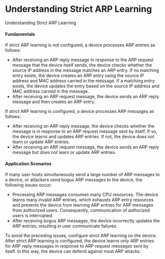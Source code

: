 Understanding Strict ARP Learning
=================================

Understanding Strict ARP Learning

#### Fundamentals

If strict ARP learning is not configured, a device processes ARP entries as follows:

* After receiving an ARP reply message in response to the ARP request message that the device itself sends, the device checks whether the source IP address in the message matches an ARP entry. If no matching entry exists, the device creates an ARP entry using the source IP address and MAC address carried in the message. If a matching entry exists, the device updates the entry based on the source IP address and MAC address carried in the message.
* After receiving an ARP request message, the device sends an ARP reply message and then creates an ARP entry.

If strict ARP learning is configured, a device processes ARP messages as follows:

* After receiving an ARP reply message, the device checks whether the message is in response to an ARP request message sent by itself. If so, the device learns and updates ARP entries. If not, the device does not learn or update ARP entries.
* After receiving an ARP request message, the device sends an ARP reply message but does not learn or update ARP entries.


#### Application Scenarios

If many user hosts simultaneously send a large number of ARP messages to a device, or attackers send bogus ARP messages to the device, the following issues occur:

* Processing ARP messages consumes many CPU resources. The device learns many invalid ARP entries, which exhausts ARP entry resources and prevents the device from learning ARP entries for ARP messages from authorized users. Consequently, communication of authorized users is interrupted.
* After receiving bogus ARP messages, the device incorrectly updates the ARP entries, resulting in user communicate failures.

To avoid the preceding issues, configure strict ARP learning on the device. After strict ARP learning is configured, the device learns only ARP entries for ARP reply messages in response to ARP request messages sent by itself. In this way, the device can defend against most ARP attacks.
